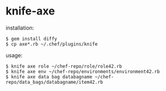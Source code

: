 knife-axe
=========

installation:
```
$ gem install diffy
$ cp axe*.rb ~/.chef/plugins/knife
```
usage:
```
$ knife axe role ~/chef-repo/role/role42.rb
$ knife axe env ~/chef-repo/environments/environment42.rb
$ knife axe data bag databagname ~/chef-repo/data_bags/databagname/item42.rb
```

